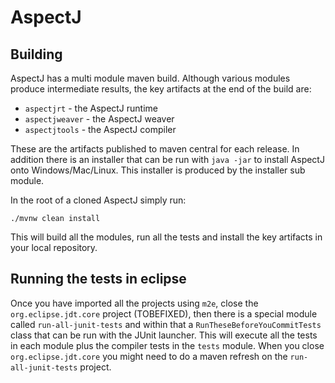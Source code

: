 # AspectJ


## Building

AspectJ has a multi module maven build. Although various modules produce intermediate results, the key artifacts at the end of the build are:

* `aspectjrt` - the AspectJ runtime
* `aspectjweaver` - the AspectJ weaver
* `aspectjtools` - the AspectJ compiler

These are the artifacts published to maven central for each release. In addition there is an installer that can be run with `java -jar` to install AspectJ onto Windows/Mac/Linux. This installer is produced by the installer sub module.

In the root of a cloned AspectJ simply run:

`./mvnw clean install`

This will build all the modules, run all the tests and install the key artifacts in your local repository.

## Running the tests in eclipse

Once you have imported all the projects using `m2e`, close the `org.eclipse.jdt.core` project (TOBEFIXED), then there is a special module called `run-all-junit-tests` and within that a `RunTheseBeforeYouCommitTests` class that can be run with the JUnit launcher. This will execute all the tests in each module plus the compiler tests in the `tests` module. When you close `org.eclipse.jdt.core` you might need to do a maven refresh on the `run-all-junit-tests` project.

 
